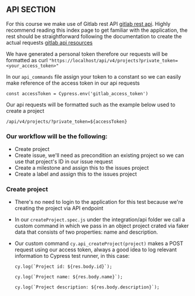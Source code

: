 ## API SECTION
For this course we make use of Gitlab rest API [gitlab rest api](https://docs.gitlab.com/ee/api/index.html#rest-api). Highly recommend reading this index page to get familiar with the application, the rest should be straightforward following the documentation to create the actual requests [gitlab api resources](https://docs.gitlab.com/ee/api/api_resources.html)

We have generated a personal token therefore our requests will be formatted 
as curl `"https://localhost/api/v4/projects?private_token=<your_access_token>"`

In our `api_commands` file assign your token to a constant so we can easily make reference of the access token in our api requests

`const accessToken = Cypress.env('gitlab_access_token')`

Our api requests will be formatted such as the example below used to create a project

`/api/v4/projects/?private_token=${accessToken}`


### Our workflow will be the following:
- Create project
- Create issue, we'll need as precondition an existing project so we can use that project's ID in our issue request
- Create a milestone and assign this to the issues project
- Create a label and assign this to the issues project

### Create project
- There's no need to login to the application for this test because we're creating the project via API endpoint
- In our `createProject.spec.js` under the integration/api folder we call a custom command in which we pass in an object project crated via faker data that consists of two properties: name and description.
- Our custom command `cy.api_createProject(project)` makes a POST request using our access token, always a good idea to log relevant information to Cypress test runner, in this case:
    
    ```cy.log(`Project id: ${res.body.id}`);```

    ``cy.log(`Project name: ${res.body.name}`);``
    
    ``cy.log(`Project description: ${res.body.description}`);``
